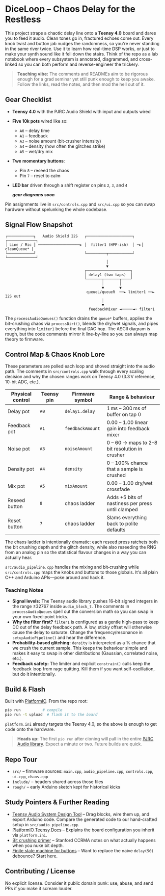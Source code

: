 # DiceLoop – Chaos Delay for the Restless

This project straps a chaotic delay line onto a **Teensy 4.0** board and dares you to
feed it audio. Clean tones go in, fractured echoes come out. Every knob twist
and button jab nudges the randomness, so you're never standing in the same river
twice. Use it to learn how real-time DSP works, or just to make your synth sound
like it fell down the stairs. Think of the repo as a lab notebook where every
subsystem is annotated, diagrammed, and cross-linked so you can both perform and
reverse-engineer the trickery.

> **Teaching vibe:** The comments and READMEs aim to be rigorous enough for a
> grad seminar yet still punk enough to keep you awake. Follow the links, read
> the notes, and then mod the hell out of it.

## Gear Checklist
- **Teensy 4.0** with the PJRC Audio Shield with input and outputs wired
- **Five 10k pots** wired like so:
  - `A0` – delay time
  - `A1` – feedback
  - `A3` – noise amount (bit‑crusher intensity)
  - `A4` – density (how often the glitches strike)
  - `A5` – wet/dry mix
- **Two momentary buttons**:
  - Pin `8` – reseed the chaos
  - Pin `7` – reset to calm
- **LED bar** driven through a shift register on pins `2`, `3`, and `4`

  ***gear diagrams soon***

Pin assignments live in `src/controls.cpp` and `src/ui.cpp` so you can swap
hardware without spelunking the whole codebase.

## Signal Flow Snapshot

```
┌────────────┐   Audio Shield I2S   ┌─────────────────────┐   ┌─────────────┐
│ Line / Mic │ ───────────────────► │  filter1 (HPF-ish)  │ ─►│ cleanQueue* │
└────────────┘                      └─────────┬───────────┘   └─────────────┘
                                              │
                                              ▼
                                    ┌────────────────────┐
                                    │ delay1 (two taps)  │
                                    └───────┬───────┬────┘
                                            │       │
                                            ▼       ▼
                                     queueL/queueR  ──► limiter1 ──► I2S out
                                            │
                                            ▼
                                      feedbackMixer ◄─────◄─ filter1
```

The `processAudioQueues()` function drains the `queue*` buffers, applies the
bit-crushing chaos via `processDirt()`, blends the dry/wet signals, and pipes
everything into `limiter1` before the final DAC hop. The ASCII diagram is rough,
but the code comments mirror it line-by-line so you can always map theory to
firmware.

## Control Map & Chaos Knob Lore

These parameters are polled each loop and shoved straight into the audio path.
The comments in `src/controls.cpp` walk through every scaling decision and why
the chosen ranges work on Teensy 4.0 (3.3 V reference, 10-bit ADC, etc.).

| Physical control | Teensy pin | Firmware symbol | Range & behaviour |
| ---------------- | ---------- | --------------- | ----------------- |
| Delay pot        | `A0`       | `delay1.delay`  | 1 ms – 300 ms of buffer on tap 0 |
| Feedback pot     | `A1`       | `feedbackAmount`| 0.00 – 1.00 linear gain into feedback mixer |
| Noise pot        | `A3`       | `noiseAmount`   | 0 – 60 → maps to 2–8 bit resolution in crusher |
| Density pot      | `A4`       | `density`       | 0 – 100% chance that a sample is crushed |
| Mix pot          | `A5`       | `mixAmount`     | 0.00 – 1.00 dry/wet crossfade |
| Reseed button    | `8`        | chaos ladder    | Adds +5 bits of nastiness per press until clamped |
| Reset button     | `7`        | chaos ladder    | Slams everything back to polite defaults |

The chaos ladder is intentionally dramatic: each reseed press ratchets both the
bit crushing depth and the glitch density, while also reseeding the RNG from an
analog pin so the statistical flavour changes in a way you can actually hear.

`src/audio_pipeline.cpp` handles the mixing and bit‑crushing while
`src/controls.cpp` maps the knobs and buttons to those globals. It's all plain
C++ and Arduino APIs—poke around and hack it.

### Teaching Notes

- **Signal levels:** The Teensy audio library pushes 16-bit signed integers in
  the range ±32767 inside `audio_block_t`. The comments in `processAudioQueues`
  spell out the conversion math so you can swap in your own fixed-point tricks.
- **Why the filter first?** `filter1` is configured as a gentle high-pass to
  keep DC out of the delay feedback path. A low, sticky offset will otherwise
  cause the delay to saturate. Change the frequency/resonance in
  `setupAudioPipeline()` and hear the difference.
- **Probability-based glitching:** `density` is interpreted as a % chance that
  we crush the current sample. This keeps the behaviour simple and makes it
  easy to swap in other distributions (Gaussian, correlated noise, etc.).
- **Feedback safety:** The limiter and explicit `constrain()` calls keep the
  feedback loop from rage quitting. Kill them if you want self-oscillation, but
  do it intentionally.

## Build & Flash
Built with [PlatformIO](https://platformio.org/). From the repo root:

```sh
pio run          # compile
pio run -t upload  # flash it to the board
```

`platform.ini` already targets the Teensy 4.0, so the above is enough to get
code onto the hardware.

> **Heads up:** The first `pio run` after cloning will pull in the entire
> [PJRC Audio library](https://www.pjrc.com/teensy/td_libs_Audio.html). Expect a
> minute or two. Future builds are quick.

## Repo Tour
- `src/` – firmware sources: `main.cpp`, `audio_pipeline.cpp`, `controls.cpp`,
  `ui.cpp`, `chaos.cpp`
- `include/` – headers shared across those files
- `rough/` – early Arduino sketch kept for historical kicks

## Study Pointers & Further Reading

- [Teensy Audio System Design Tool](https://www.pjrc.com/teensy/gui/index.html)
  – Drag blocks, wire them up, and export Arduino code. Compare the generated
  code to our hand-crafted setup in `src/audio_pipeline.cpp`.
- [PlatformIO Teensy Docs](https://docs.platformio.org/en/latest/boards/teensy/teensy40.html)
  – Explains the board configuration you inherit via `platform.ini`.
- [Bit crushing primer](https://ccrma.stanford.edu/~jos/filters/Bit_Reduction_Distortion.html)
  – Stanford CCRMA notes on what actually happens when you nuke bit depth.
- [Finite state machine for buttons](https://www.ganssle.com/debouncing.htm)
  – Want to replace the naive `delay(50)` debounce? Start here.

## Contributing / License
No explicit license. Consider it public domain punk: use, abuse, and send PRs if
you make it scream louder.
